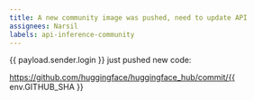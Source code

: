 ```yaml
---
title: A new community image was pushed, need to update API
assignees: Narsil
labels: api-inference-community
---
```

{{ payload.sender.login }} just pushed new code:

https://github.com/huggingface/huggingface_hub/commit/{{ env.GITHUB_SHA }}
